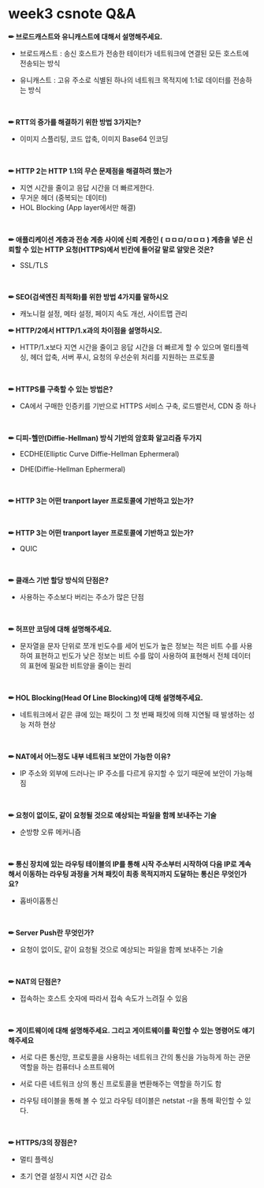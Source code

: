 # week3 csnote Q&A

**✏ 브로드캐스트와 유니캐스트에 대해서 설명해주세요.**

- 브로드캐스트 : 송신 호스트가 전송한 테이터가 네트워크에 연결된 모든 호스트에 전송되는 방식

- 유니캐스트 : 고유 주소로 식별된 하나의 네트워크 목적지에 1:1로 데이터를 전송하는 방식



<br>



**✏ RTT의 증가를 해결하기 위한 방법 3가지는?**

- 이미지 스플리팅, 코드 압축, 이미지 Base64 인코딩



<br>



**✏ HTTP 2는 HTTP 1.1의 무슨 문제점을 해결하려 했는가**

- 지연 시간을 줄이고 응답 시간을 더 빠르게한다.
- 무거운 헤더 (중복되는 데이터)
- HOL Blocking (App layer에서만 해결)
  
  

<br>



**✏ 애플리케이션 계층과 전송 계층 사이에 신뢰 계층인 ( ㅁㅁㅁ/ㅁㅁㅁ ) 계층을 넣은 신뢰할 수 있는 HTTP 요청(HTTPS)에서 빈칸에 들어갈 말로 알맞은 것은?**

- SSL/TLS
  
  

<br>



**✏ SEO(검색엔진 최적화)를 위한 방법 4가지를 말하시오**

- 캐노니컬 설정, 메타 설정, 페이지 속도 개선, 사이트맵 관리



**✏ HTTP/2에서 HTTP/1.x과의 차이점을 설명하시오.**

- HTTP/1.x보다 지연 시간을 줄이고 응답 시간을 더 빠르게 할 수 있으며 멀티플렉싱, 헤더 압축, 서버 푸시, 요청의 우선순위 처리를 지원하는 프로토콜



<br>



**✏ HTTPS를 구축할 수 있는 방법은?**

- CA에서 구매한 인증키를 기반으로 HTTPS 서비스 구축, 로드밸런서, CDN 중 하나
  
  

<br>



**✏ 디피-헬만(Diffie-Hellman) 방식 기반의 암호화 알고리즘 두가지**

- ECDHE(Elliptic Curve Diffie-Hellman Ephermeral)

- DHE(Diffie-Hellman Ephermeral)



<br>



**✏ HTTP 3는 어떤 tranport layer 프로토콜에 기반하고 있는가?**



<br>



**✏ HTTP 3는 어떤 tranport layer 프로토콜에 기반하고 있는가?**

- QUIC



<br>



**✏ 클래스 기반 할당 방식의 단점은?**

- 사용하는 주소보다 버리는 주소가 많은 단점



<br>



**✏ 허프만 코딩에 대해 설명해주세요.**

- 문자열을 문자 단위로 쪼개 빈도수를 세어 빈도가 높은 정보는 적은 비트 수를 사용하여 표현하고 빈도가 낮은 정보는 비트 수를 많이 사용하여 표현해서 전체 데이터의 표현에 필요한 비트양을 줄이는 원리
  
  

<br>



**✏ HOL Blocking(Head Of Line Blocking)에 대해 설명해주세요.**

- 네트워크에서 같은 큐에 있는 패킷이 그 첫 번째 패킷에 의해 지연될 때 발생하는 성능 저하 현상



<br>



**✏ NAT에서 어느정도 내부 네트워크 보안이 가능한 이유?**

- IP 주소와 외부에 드러나는 IP 주소를 다르게 유지할 수 있기 때문에 보안이 가능해짐



<br>



**✏ 요청이 없이도, 같이 요청될 것으로 예상되는 파일을 함께 보내주는 기술**

- 순방향 오류 메커니즘



<br>



**✏ 통신 장치에 있는 라우팅 테이블의 IP를 통해 시작 주소부터 시작하여 다음 IP로 계속해서 이동하는 라우팅 과정을 거쳐 패킷이 최종 목적지까지 도달하는 통신은 무엇인가요?**

- 홉바이홉통신



<br>



**✏ Server Push란 무엇인가?**

- 요청이 없이도, 같이 요청될 것으로 예상되는 파일을 함께 보내주는 기술



<br>



**✏ NAT의 단점은?**

- 접속하는 호스트 숫자에 따라서 접속 속도가 느려질 수 있음



<br>



**✏ 게이트웨이에 대해 설명해주세요. 그리고 게이트웨이를 확인할 수 있는 명령어도 얘기해주세요**

- 서로 다른 통신망, 프로토콜을 사용하는 네트워크 간의 통신을 가능하게 하는 관문 역할을 하는 컴퓨터나 소프트웨어

- 서로 다른 네트워크 상의 통신 프로토콜을 변환해주는 역할을 하기도 함

- 라우팅 테이블을 통해 볼 수 있고 라우팅 테이블은 netstat -r을 통해 확인할 수 있다.
  
  

<br>



**✏ HTTPS/3의 장점은?**

- 멀티 플렉싱

- 초기 연결 설정시 지연 시간 감소
